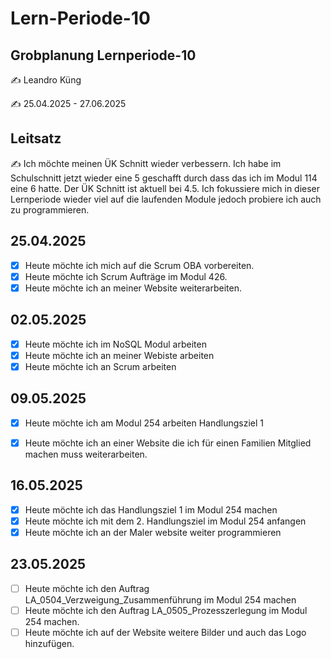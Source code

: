 # Lern-Periode-10

## Grobplanung Lernperiode-10

✍️ Leandro Küng

✍️ 25.04.2025 - 27.06.2025

## Leitsatz
✍️ Ich möchte meinen ÜK Schnitt wieder verbessern. Ich habe im Schulschnitt jetzt wieder eine 5 geschafft durch dass das ich im Modul 114 eine 6 hatte. Der ÜK Schnitt ist aktuell bei 4.5. Ich fokussiere mich in dieser Lernperiode wieder viel auf die laufenden Module jedoch probiere ich auch zu programmieren.


## 25.04.2025

- [X] Heute möchte ich mich auf die Scrum OBA vorbereiten.
- [X] Heute möchte ich Scrum Aufträge im Modul 426.
- [X] Heute möchte ich an meiner Website weiterarbeiten.

## 02.05.2025

- [X] Heute möchte ich im NoSQL Modul arbeiten
- [X] Heute möchte ich an meiner Webiste arbeiten
- [X] Heute möchte ich an Scrum arbeiten

## 09.05.2025

- [X] Heute möchte ich am Modul 254 arbeiten Handlungsziel 1
- [X] Heute möchte ich an einer Website die ich für einen Familien Mitglied machen muss weiterarbeiten.


## 16.05.2025

- [X] Heute möchte ich das Handlungsziel 1 im Modul 254 machen
- [X] Heute möchte ich mit dem 2. Handlungsziel im Modul 254 anfangen
- [X] Heute möchte ich an der Maler website weiter programmieren

## 23.05.2025

- [ ] Heute möchte ich den Auftrag LA_0504_Verzweigung_Zusammenführung im Modul 254 machen
- [ ] Heute möchte ich den Auftrag LA_0505_Prozesszerlegung im Modul 254 machen.
- [ ] Heute möchte ich auf der Website weitere Bilder und auch das Logo hinzufügen.

